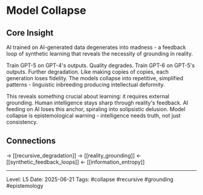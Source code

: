 # Model Collapse

## Core Insight
AI trained on AI-generated data degenerates into madness - a feedback loop of synthetic learning that reveals the necessity of grounding in reality.

Train GPT-5 on GPT-4's outputs. Quality degrades. Train GPT-6 on GPT-5's outputs. Further degradation. Like making copies of copies, each generation loses fidelity. The models collapse into repetitive, simplified patterns - linguistic inbreeding producing intellectual deformity.

This reveals something crucial about learning: it requires external grounding. Human intelligence stays sharp through reality's feedback. AI feeding on AI loses this anchor, spiraling into solipsistic delusion. Model collapse is epistemological warning - intelligence needs truth, not just consistency.

## Connections
→ [[recursive_degradation]]
→ [[reality_grounding]]
← [[synthetic_feedback_loops]]
← [[information_entropy]]

---
Level: L5
Date: 2025-06-21
Tags: #collapse #recursive #grounding #epistemology